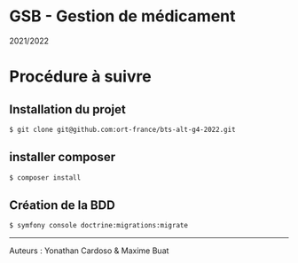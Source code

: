 # GSB - Gestion de médicament
2021/2022

# Procédure à suivre

## Installation du projet

```bash
$ git clone git@github.com:ort-france/bts-alt-g4-2022.git
```

## installer composer
```bash
$ composer install
```

## Création de la BDD

```bash
$ symfony console doctrine:migrations:migrate
```

---
Auteurs : Yonathan Cardoso & Maxime Buat
